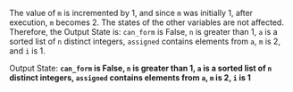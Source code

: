 The value of `m` is incremented by 1, and since `m` was initially 1, after execution, `m` becomes 2. The states of the other variables are not affected. Therefore, the Output State is: `can_form` is False, `n` is greater than 1, `a` is a sorted list of `n` distinct integers, `assigned` contains elements from `a`, `m` is 2, and `i` is 1.

Output State: **`can_form` is False, `n` is greater than 1, `a` is a sorted list of `n` distinct integers, `assigned` contains elements from `a`, `m` is 2, `i` is 1**